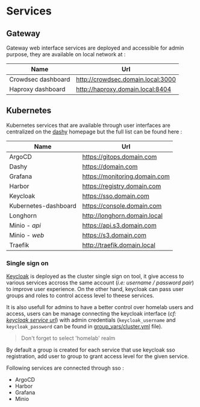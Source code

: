 # Services

## Gateway

Gateway web interface services are deployed and accessible for admin purpose, they are available on local network at :

| Name               | Url                                 |
| ------------------ | ----------------------------------- |
| Crowdsec dashboard | <http://crowdsec.domain.local:3000> |
| Haproxy dashboard  | <http://haproxy.domain.local:8404>  |

## Kubernetes

Kubernetes services that are available through user interfaces are centralized on the [dashy](https://github.com/Lissy93/dashy) homepage but the full list can be found here :

| Name                 | Url                             |
| -------------------- | ------------------------------- |
| ArgoCD               | <https://gitops.domain.com>     |
| Dashy                | <https://domain.com>            |
| Grafana              | <https://monitoring.domain.com> |
| Harbor               | <https://registry.domain.com>   |
| Keycloak             | <https://sso.domain.com>        |
| Kubernetes-dashboard | <https://console.domain.com>    |
| Longhorn             | <http://longhorn.domain.local>  |
| Minio *- api*        | <https://api.s3.domain.com>     |
| Minio *- web*        | <https://s3.domain.com>         |
| Traefik              | <http://traefik.domain.local>   |

### Single sign on

[Keycloak](http://keycloak.org/) is deployed as the cluster single sign on tool, it give access to various services accross the same account (*i.e: username / password pair*) to improve user experience.
On the other hand, keycloak can pass user groups and roles to control access level to theese services.

It is also usefull for admins to have a better control over homelab users and access, users can be manage connecting the keycloak interface (*cf: [keycloak service url](#kubernetes)*) with admin credentials (`keycloak_username` and `keycloak_password` can be found in [group_vars/cluster.yml](../ansible/inventory-example/group_vars/cluster.yml) file).

> Don't forget to select 'homelab' realm

By default a group is created for each service that use keycloak sso registration, add user to group to grant access level for the given service.

Following services are connected through sso :
- ArgoCD
- Harbor
- Grafana
- Minio